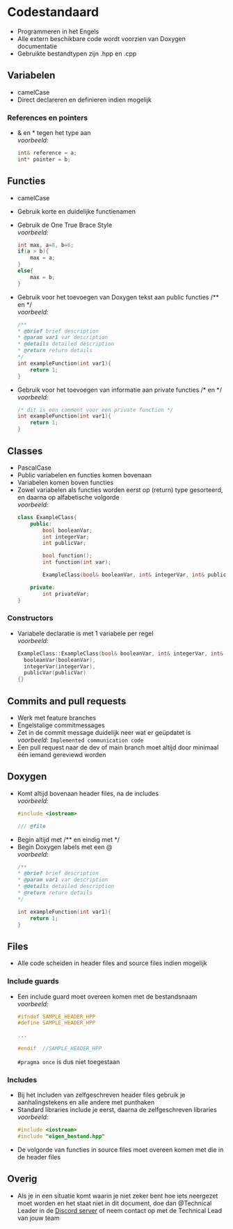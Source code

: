 # Codestandaard
- Programmeren in het Engels
- Alle extern beschikbare code wordt voorzien van Doxygen documentatie
- Gebruikte bestandtypen zijn .hpp en .cpp

## Variabelen
- camelCase
- Direct declareren en definieren indien mogelijk
### References en pointers
- & en * tegen het type aan \
  *voorbeeld:*
    ```c++
    int& reference = a;
    int* pointer = b;
    ```

## Functies
- camelCase
- Gebruik korte en duidelijke functienamen
- Gebruik de One True Brace Style \
  *voorbeeld:*
    ```c++
    int max, a=8, b=6;
    if(a > b){
        max = a;
    }
    else{
        max = b;
    }
    ```

- Gebruik voor het toevoegen van Doxygen tekst aan public functies /** en */ \
  *voorbeeld:*
    ```c++
    /**
    * @brief brief description
    * @param var1 var description
    * @details detailed description
    * @return return details
    */
    int exampleFunction(int var1){
        return 1;
    }
    ```
- Gebruik voor het toevoegen van informatie aan private functies /* en */ \
  *voorbeeld:*
    ```c++
    /* dit is een comment voor een private function */
    int exampleFunction(int var1){
        return 1;
    }
    ```

## Classes
- PascalCase
- Public variabelen en functies komen bovenaan
- Variabelen komen boven functies
- Zowel variabelen als functies worden eerst op (return) type gesorteerd, en daarna op alfabetische volgorde \
  *voorbeeld:*
    ```c++
    class ExampleClass{
        public:
            bool booleanVar;
            int integerVar;
            int publicVar;

            bool function();
            int function(int var);

            ExampleClass(bool& booleanVar, int& integerVar, int& publicVar);

        private:
            int privateVar;
    }
    ```
### Constructors
- Variabele declaratie is met 1 variabele per regel \
  *voorbeeld:*
    ```c++
    ExampleClass::ExampleClass(bool& booleanVar, int& integerVar, int& publicVar):
      booleanVar(booleanVar),
      integerVar(integerVar),
      publicVar(publicVar)
    {}
    ```

## Commits and pull requests
- Werk met feature branches
- Engelstalige commitmessages
- Zet in de commit message duidelijk neer wat er geüpdatet is \
  *voorbeeld:* `Implemented communication code`
- Een pull request naar de dev of main branch moet altijd door minimaal één iemand gereviewd worden

## Doxygen
- Komt altijd bovenaan header files, na de includes \
  *voorbeeld:*
    ```c++
    #include <iostream>

    /// @file
    ```
- Begin altijd met /** en eindig met */
- Begin Doxygen labels met een @ \
  *voorbeeld:*
    ```c++
    /**
    * @brief brief description
    * @param var1 var description
    * @details detailed description
    * @return return details
    */

    int exampleFunction(int var1){
        return 1;
    }
    ```

## Files
- Alle code scheiden in header files and source files indien mogelijk
### Include guards
- Een include guard moet overeen komen met de bestandsnaam \
  *voorbeeld:*
    ```c++
    #ifndef SAMPLE_HEADER_HPP
    #define SAMPLE_HEADER_HPP

    ...
        
    #endif  //SAMPLE_HEADER_HPP
    ```
    `#pragma once` is dus niet toegestaan
### Includes
- Bij het includen van zelfgeschreven header files gebruik je aanhalingstekens en alle andere met punthaken
- Standard libraries include je eerst, daarna de zelfgeschreven libraries \
  *voorbeeld:*
    ```c++
    #include <iostream>
    #include "eigen_bestand.hpp"
    ```
- De volgorde van functies in source files moet overeen komen met die in de header files


## Overig
- Als je in een situatie komt waarin je niet zeker bent hoe iets neergezet moet worden en het staat niet in dit document, doe dan @Technical Leader in de [Discord server](https://discord.gg/JZc7WXrrU3) of neem contact op met de Technical Lead van jouw team

